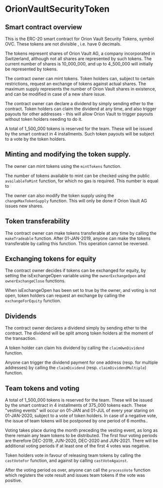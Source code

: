 # OrionVaultSecurityToken

## Smart contract overview

This is the ERC-20 smart contract for Orion Vault Security Tokens, symbol OVC. These tokens are not divisible , i.e. have 0 decimals.

The tokens represent shares of Orion Vault AG, a company incorporated in Switzerland, although not all shares are represented by such tokens. The current number of shares is 10_000_000, and up to 4_500_000 will initially be represented by tokens.

The contract owner can mint tokens. Token holders can, subject to certain restrictions, request an exchange of tokens against actual shares. The maximum supply represents the number of Orion Vault shares in existence, and can be modified in case of a new share issue.

The contract owner can declare a dividend by simply sending ether to the contract. Token holders can claim the dividend at any time, and also trigger payouts for other addresses - this will allow Orion Vault to trigger payouts without token holders needing to do it.

A total of 1_500_000 tokens is reserved for the team. These will be issued by the smart contract in 4 installments. Such token payouts will be subject to a vote by the token holders.

## Minting and modifying the token supply.

The owner can mint tokens using the `mintTokens` function.

The number of tokens available to mint can be checked using the public `availableToMint` function, for which no gas is required. This number is equal to 

The owner can also modify the token supply using the `changeMaxTokenSupply` function. This will only be done if Orion Vault AG issues new shares.

## Token transferability

The contract owner can make tokens transferable at any time by calling the `makeTradeable` function. After 01-JAN-2019, anyone can make the tokens transferable by calling this function. This operation cannot be reversed.

## Exchanging tokens for equity

The contract owner decides if tokens can be exchanged for equity, by setting the isExchangeOpen variable using the `ownerExchangeOpen` and `ownerExchangeClose` functions.

When isExchangeOpen has been set to true by the owner, and voting is not open, token holders can request an exchange by calling the `exchangeForEquity` function.

## Dividends

The contract owner declares a dividend simply by sending ether to the contract. The dividend will be split among token holders at the moment of the transaction.

A token holder can claim his dividend by calling the `claimOwnDividend` function.

Anyone can trigger the dividend payment for one address (resp. for multiple addresses) by calling the `claimDividend` (resp. `claimDividendMultiple`) function.

## Team tokens and voting

A total of 1_500_000 tokens is reserved for the team. These will be issued by the smart contract in 4 installments of 375_000 tokens each. These "vesting events" will occur on 01-JAN and 01-JUL of every year staring on 01-JAN-2020, subject to a vote of token holders. In case of a negative vote, the issue of team tokens will be postponed by one period of 6 months..

Voting takes place during the month preceding the vesting event, as long as there remain any team tokens to be distributed. The first four voting periods are therefore DEC-2019, JUN-2020, DEC-2020 and JUN-2021. There will be additional voting periods if at least one of the first 4 votes was negative.

Token holders vote in favour of releasing team tokens by calling the `castVoteFor` function, and against by calling `castVoteAgainst`.

After the voting period os over, anyone can call the `processVote` function which registers the vote result and issues team tokens if the vote was positive.

